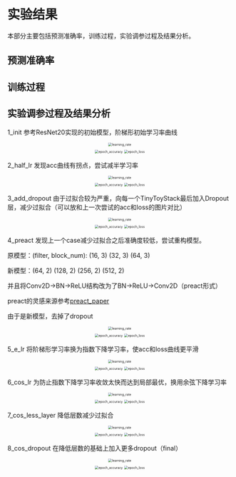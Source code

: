 # 实验结果

本部分主要包括预测准确率，训练过程，实验调参过程及结果分析。

## 预测准确率

## 训练过程

## 实验调参过程及结果分析

1_init 参考ResNet20实现的初始模型，阶梯形初始学习率曲线

<div align="center">
    <img src="D:\Schoolwork\2021_autumn\Machine Learning\ToyNet\code\toynet\doc\graph\1_init\learning_rate.png" alt="learning_rate" style="zoom:50%;" />
</div>
<div align="center">
    <img src="D:\Schoolwork\2021_autumn\Machine Learning\ToyNet\code\toynet\doc\graph\1_init\epoch_accuracy.png" alt="epoch_accuracy" style="zoom:50%;" />
    <img src="D:\Schoolwork\2021_autumn\Machine Learning\ToyNet\code\toynet\doc\graph\1_init\epoch_loss.png" alt="epoch_loss" style="zoom:50%;" />
</div>

2_half_lr 发现acc曲线有拐点，尝试减半学习率

<div align="center">
    <img src="D:\Schoolwork\2021_autumn\Machine Learning\ToyNet\code\toynet\doc\graph\2_half_lr\learning_rate.png" alt="learning_rate" style="zoom:50%;" />
</div>
<div align="center">
    <img src="D:\Schoolwork\2021_autumn\Machine Learning\ToyNet\code\toynet\doc\graph\2_half_lr\epoch_accuracy.png" alt="epoch_accuracy" style="zoom:50%;" />
    <img src="D:\Schoolwork\2021_autumn\Machine Learning\ToyNet\code\toynet\doc\graph\2_half_lr\epoch_loss.png" alt="epoch_loss" style="zoom:50%;" />
</div>

3_add_dropout 由于过拟合较为严重，向每一个TinyToyStack最后加入Dropout层，减少过拟合（可以放和上一次尝试的acc和loss的图片对比）

<div align="center">
    <img src="D:\Schoolwork\2021_autumn\Machine Learning\ToyNet\code\toynet\doc\graph\3_add_dropout\learning_rate.png" alt="learning_rate" style="zoom:50%;" />
</div>
<div align="center">
    <img src="D:\Schoolwork\2021_autumn\Machine Learning\ToyNet\code\toynet\doc\graph\3_add_dropout\epoch_accuracy.png" alt="epoch_accuracy" style="zoom:50%;" />
    <img src="D:\Schoolwork\2021_autumn\Machine Learning\ToyNet\code\toynet\doc\graph\3_add_dropout\epoch_loss.png" alt="epoch_loss" style="zoom:50%;" />
</div>

4_preact 发现上一个case减少过拟合之后准确度较低，尝试重构模型。

原模型：(filter, block_num): (16, 3) (32, 3) (64, 3)

新模型：(64, 2) (128, 2) (256, 2) (512, 2)

并且将Conv2D->BN->ReLU结构改为了BN->ReLU->Conv2D（preact形式）

preact的灵感来源参考[preact_paper](https://arxiv.org/abs/1603.05027)

由于是新模型，去掉了dropout

<div align="center">
    <img src="D:\Schoolwork\2021_autumn\Machine Learning\ToyNet\code\toynet\doc\graph\4_preact\learning_rate.png" alt="learning_rate" style="zoom:50%;" />
</div>
<div align="center">
    <img src="D:\Schoolwork\2021_autumn\Machine Learning\ToyNet\code\toynet\doc\graph\4_preact\epoch_accuracy.png" alt="epoch_accuracy" style="zoom:50%;" />
    <img src="D:\Schoolwork\2021_autumn\Machine Learning\ToyNet\code\toynet\doc\graph\4_preact\epoch_loss.png" alt="epoch_loss" style="zoom:50%;" />
</div>

5_e_lr 将阶梯形学习率换为指数下降学习率，使acc和loss曲线更平滑

<div align="center">
    <img src="D:\Schoolwork\2021_autumn\Machine Learning\ToyNet\code\toynet\doc\graph\5_e_lr\learning_rate.png" alt="learning_rate" style="zoom:50%;" />
</div>
<div align="center">
    <img src="D:\Schoolwork\2021_autumn\Machine Learning\ToyNet\code\toynet\doc\graph\5_e_lr\epoch_accuracy.png" alt="epoch_accuracy" style="zoom:50%;" />
    <img src="D:\Schoolwork\2021_autumn\Machine Learning\ToyNet\code\toynet\doc\graph\5_e_lr\epoch_loss.png" alt="epoch_loss" style="zoom:50%;" />
</div>

6_cos_lr 为防止指数下降学习率收敛太快而达到局部最优，换用余弦下降学习率

<div align="center">
    <img src="D:\Schoolwork\2021_autumn\Machine Learning\ToyNet\code\toynet\doc\graph\6_cos_lr\learning_rate.png" alt="learning_rate" style="zoom:50%;" />
</div>
<div align="center">
    <img src="D:\Schoolwork\2021_autumn\Machine Learning\ToyNet\code\toynet\doc\graph\6_cos_lr\epoch_accuracy.png" alt="epoch_accuracy" style="zoom:50%;" />
    <img src="D:\Schoolwork\2021_autumn\Machine Learning\ToyNet\code\toynet\doc\graph\6_cos_lr\epoch_loss.png" alt="epoch_loss" style="zoom:50%;" />
</div>

7_cos_less_layer 降低层数减少过拟合

<div align="center">
    <img src="D:\Schoolwork\2021_autumn\Machine Learning\ToyNet\code\toynet\doc\graph\7_cos_less_layers\learning_rate.png" alt="learning_rate" style="zoom:50%;" />
</div>
<div align="center">
    <img src="D:\Schoolwork\2021_autumn\Machine Learning\ToyNet\code\toynet\doc\graph\7_cos_less_layers\epoch_accuracy.png" alt="epoch_accuracy" style="zoom:50%;" />
    <img src="D:\Schoolwork\2021_autumn\Machine Learning\ToyNet\code\toynet\doc\graph\7_cos_less_layers\epoch_loss.png" alt="epoch_loss" style="zoom:50%;" />
</div>

8_cos_dropout 在降低层数的基础上加入更多dropout（final）

<div align="center">
    <img src="D:\Schoolwork\2021_autumn\Machine Learning\ToyNet\code\toynet\doc\graph\8_cos_dropout\learning_rate.png" alt="learning_rate" style="zoom:50%;" />
</div>
<div align="center">
    <img src="D:\Schoolwork\2021_autumn\Machine Learning\ToyNet\code\toynet\doc\graph\8_cos_dropout\epoch_accuracy.png" alt="epoch_accuracy" style="zoom:50%;" />
    <img src="D:\Schoolwork\2021_autumn\Machine Learning\ToyNet\code\toynet\doc\graph\8_cos_dropout\epoch_loss.png" alt="epoch_loss" style="zoom:50%;" />
</div>


